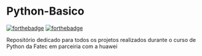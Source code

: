 # Python-Basico 
[![forthebadge](http://forthebadge.com/images/badges/made-with-python.svg)](http://forthebadge.com)
[![forthebadge](http://forthebadge.com/images/badges/built-with-love.svg)](http://forthebadge.com)

Repositório dedicado para todos os projetos realizados durante o curso de Python da Fatec em parceiria com a huawei
